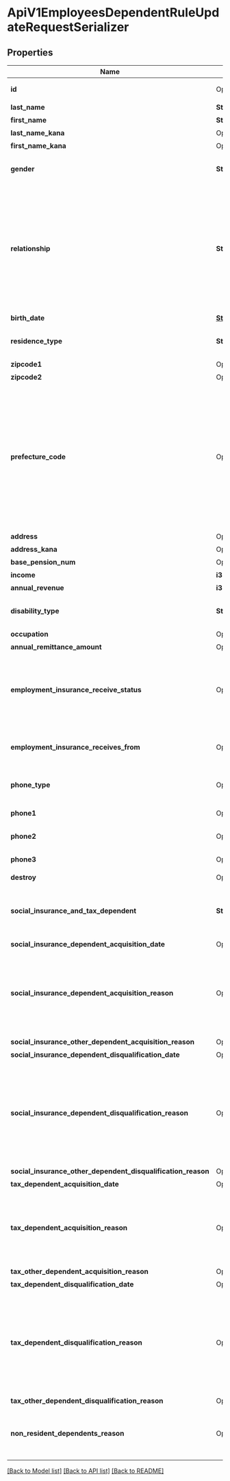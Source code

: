 # ApiV1EmployeesDependentRuleUpdateRequestSerializer

## Properties

Name | Type | Description | Notes
------------ | ------------- | ------------- | -------------
**id** | Option<**i32**> | 扶養親族ルールID（idがない場合は新規作成になる) | [optional]
**last_name** | **String** | 姓 null不可 | 
**first_name** | **String** | 名 null不可 | 
**last_name_kana** | Option<**String**> | 姓カナ | [optional]
**first_name_kana** | Option<**String**> | 名カナ | [optional]
**gender** | **String** | 性別　unselected: 未選択, male: 男性, female: 女性（デフォルト: unselected: 未選択） | 
**relationship** | **String** | 続柄 null不可 spouse: 配偶者, father: 父, mother: 母, child: 子, senior_brother: 兄, junior_brother: 弟, senior_sister: 姉, junior_sister: 妹, grandchild: 孫, grandfather: 祖父, grandmother: 祖母, father_in_law: 義父, mother_in_law: 義母, grandfather_in_law: 義祖父, grandmother_in_law: 義祖母, other: その他, great_grandfather: 曽祖父, great_grandmother: 曽祖母, spouses_child: 配偶者の連れ子 | 
**birth_date** | [**String**](string.md) | 生年月日 null不可 | 
**residence_type** | **String** | 同居・別居 null不可 live_in: 同居, resident: 別居(国内), non_resident: 別居(国外) | 
**zipcode1** | Option<**String**> | 住民票住所の郵便番号1 | [optional]
**zipcode2** | Option<**String**> | 住民票住所の郵便番号2 | [optional]
**prefecture_code** | Option<**i32**> | 住民票住所の都道府県コード（-1: 設定しない、0: 北海道、1:青森、2:岩手、3:宮城、4:秋田、5:山形、6:福島、7:茨城、8:栃木、9:群馬、10:埼玉、11:千葉、12:東京、13:神奈川、14:新潟、15:富山、16:石川、17:福井、18:山梨、19:長野、20:岐阜、21:静岡、22:愛知、23:三重、24:滋賀、25:京都、26:大阪、27:兵庫、28:奈良、29:和歌山、30:鳥取、31:島根、32:岡山、33:広島、34:山口、35:徳島、36:香川、37:愛媛、38:高知、39:福岡、40:佐賀、41:長崎、42:熊本、43:大分、44:宮崎、45:鹿児島、46:沖縄) | [optional]
**address** | Option<**String**> | 住民票住所の市区町村以降の住所 | [optional]
**address_kana** | Option<**String**> | 住民票住所の市区町村以降の住所カナ | [optional]
**base_pension_num** | Option<**String**> | 基礎年金番号 | [optional]
**income** | **i32** | 年間所得 null不可 | 
**annual_revenue** | **i32** | 年間収入 null不可 | 
**disability_type** | **String** | 障害に該当するか null不可 na: 障害なし, general: 一般の障害者, heavy: 特別障害者 | 
**occupation** | Option<**String**> | 職業 | [optional]
**annual_remittance_amount** | Option<**i32**> | 一年間の送金額 | [optional]
**employment_insurance_receive_status** | Option<**String**> | 雇用保険受給の有無 - unselected 未選択 - receiving_employment_insurance 雇用保険受給有り - not_receiving_employment_insurance 雇用保険受給無し - pending_employment_insurance 申請中 | [optional]
**employment_insurance_receives_from** | Option<[**String**](string.md)> | 雇用保険受給開始年月日 employment_insurance_receive_statusが未選択、無しの場合は指定できません。 | [optional]
**phone_type** | Option<**String**> | 電話番号の種別 - unselected 未選択 - home 自宅 - office 勤務先 - mobile 携帯 - other その他 | [optional]
**phone1** | Option<**String**> | 電話番号1（先頭番号、例:03-1111-222x の03部分） | [optional]
**phone2** | Option<**String**> | 電話番号2（中間番号、例:03-1111-222x の1111部分） | [optional]
**phone3** | Option<**String**> | 電話番号3（末尾番号、例:03-1111-222x の222x部分） | [optional]
**destroy** | Option<**bool**> | 扶養親族を削除するか | [optional]
**social_insurance_and_tax_dependent** | **String** | 扶養状況 social_insurance_and_tax: 所得税・住民税と社会保険, tax_only: 所得税・住民税のみ, social_insurance_only: 社会保険のみ, not_dependent: 扶養していない | 
**social_insurance_dependent_acquisition_date** | Option<[**String**](string.md)> | 社会保険の扶養加入日 | [optional]
**social_insurance_dependent_acquisition_reason** | Option<**String**> | 社会保険の扶養加入理由 配偶者の場合 \"\": 未選択, start_working: 配偶者の就職, marriage: 婚姻, turnover: 離職, decrease_in_income: 収入減少, other: その他 配偶者以外の場合 \"\": 未選択, birth: 出生, turnover: 離職, decrease_in_income: 収入減, live_in: 同居, other: その他 | [optional]
**social_insurance_other_dependent_acquisition_reason** | Option<**String**> | 社会保険のその他の扶養加入理由 | [optional]
**social_insurance_dependent_disqualification_date** | Option<[**String**](string.md)> | 社会保険の扶養喪失日 | [optional]
**social_insurance_dependent_disqualification_reason** | Option<**String**> | 社会保険の扶養喪失理由 配偶者の場合 \"\": 未選択, death: 死亡, divorce: 離婚, start_working_or_increase_in_income: 就職・収入増加, reach_75_years_old: 歳到達, disability: 障害認定, other: その他 配偶者以外の場合 \"\": 未選択, death: 死亡, start_working: 就職, increase_in_income: 収入増加, reach_75_years_old: ７５歳到達, disability: 障害認定, other: その他 | [optional]
**social_insurance_other_dependent_disqualification_reason** | Option<**String**> | 社会保険のその他の扶養喪失理由 | [optional]
**tax_dependent_acquisition_date** | Option<[**String**](string.md)> | 税扶養の加入日 | [optional]
**tax_dependent_acquisition_reason** | Option<**String**> | 税扶養の加入理由 配偶者の場合 \"\": 未選択, start_working: 配偶者の就職, marriage: 婚姻, turnover: 離職, decrease_in_income: 収入減少, other: その他 配偶者以外の場合 \"\": birth: 出生, turnover: 離職, decrease_in_income: 収入減, live_in: 同居, other: その他 | [optional]
**tax_other_dependent_acquisition_reason** | Option<**String**> | 税扶養のその他の加入理由 | [optional]
**tax_dependent_disqualification_date** | Option<[**String**](string.md)> | 税扶養の喪失日 | [optional]
**tax_dependent_disqualification_reason** | Option<**String**> | 税扶養の喪失理由 配偶者の場合 \"\": 未選択, death: 死亡, divorce: 離婚, start_working_or_increase_in_income: 就職・収入増加, reach_75_years_old: 歳到達, disability: 障害認定, other: その他 配偶者以外の場合 \"\": 未選択, death: 死亡, start_working: 就職, increase_in_income: 収入増加, reach_75_years_old: ７５歳到達, disability: 障害認定, other: その他 | [optional]
**tax_other_dependent_disqualification_reason** | Option<**String**> | 税扶養のその他の喪失理由 | [optional]
**non_resident_dependents_reason** | Option<**String**> | 非居住者である親族の条件 none: なし, over_16_to_under_30_or_over_70: 16歳以上30歳未満又は70歳以上, study_abroad: 留学, handicapped: 障害者, over_38_man: 38万円以上の支払 | [optional]

[[Back to Model list]](../README.md#documentation-for-models) [[Back to API list]](../README.md#documentation-for-api-endpoints) [[Back to README]](../README.md)


